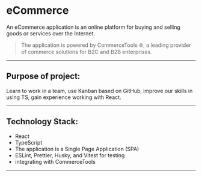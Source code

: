 # **eCommerce**

An eCommerce application is an online platform for buying and selling goods or services over the Internet.

> The application is powered by CommerceTools 🌐, a leading provider of commerce solutions for B2C and B2B enterprises.

---

## Purpose of project:

Learn to work in a team, use Kanban based on GitHub, improve our skills in using TS, gain experience working with React.

---

## Technology Stack:

- React
- TypeScript
- The application is a Single Page Application (SPA)
- ESLint, Prettier, Husky, and Vitest for testing
- integrating with CommerceTools

---
